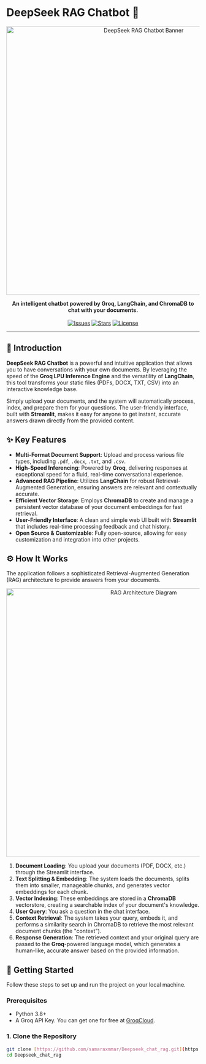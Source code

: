 # DeepSeek RAG Chatbot 🤖

<p align="center">
  <img src="https://user-images.githubusercontent.com/74038190/219923831-5843447c-1748-423c-9118-24989e226165.png" alt="DeepSeek RAG Chatbot Banner" width="700">
</p>

<p align="center">
    <b>An intelligent chatbot powered by Groq, LangChain, and ChromaDB to chat with your documents.</b>
<br/><br/>
    <a href="https://github.com/samaraxmmar/Deepseek_chat_rag/issues"><img src="https://img.shields.io/github/issues/samaraxmmar/Deepseek_chat_rag?style=for-the-badge&color=brightgreen" alt="Issues"></a>
    <a href="https://github.com/samaraxmmar/Deepseek_chat_rag/stargazers"><img src="https://img.shields.io/github/stars/samaraxmmar/Deepseek_chat_rag?style=for-the-badge&color=f0c60f" alt="Stars"></a>
    <a href="https://github.com/samaraxmmar/Deepseek_chat_rag/blob/main/LICENSE"><img src="https://img.shields.io/github/license/samaraxmmar/Deepseek_chat_rag?style=for-the-badge&color=blue" alt="License"></a>
</p>

---

## 🌟 Introduction

**DeepSeek RAG Chatbot** is a powerful and intuitive application that allows you to have conversations with your own documents. By leveraging the speed of the **Groq LPU Inference Engine** and the versatility of **LangChain**, this tool transforms your static files (PDFs, DOCX, TXT, CSV) into an interactive knowledge base.

Simply upload your documents, and the system will automatically process, index, and prepare them for your questions. The user-friendly interface, built with **Streamlit**, makes it easy for anyone to get instant, accurate answers drawn directly from the provided content.

## ✨ Key Features

* **Multi-Format Document Support**: Upload and process various file types, including `.pdf`, `.docx`, `.txt`, and `.csv`.
* **High-Speed Inferencing**: Powered by **Groq**, delivering responses at exceptional speed for a fluid, real-time conversational experience.
* **Advanced RAG Pipeline**: Utilizes **LangChain** for robust Retrieval-Augmented Generation, ensuring answers are relevant and contextually accurate.
* **Efficient Vector Storage**: Employs **ChromaDB** to create and manage a persistent vector database of your document embeddings for fast retrieval.
* **User-Friendly Interface**: A clean and simple web UI built with **Streamlit** that includes real-time processing feedback and chat history.
* **Open Source & Customizable**: Fully open-source, allowing for easy customization and integration into other projects.

## ⚙️ How It Works

The application follows a sophisticated Retrieval-Augmented Generation (RAG) architecture to provide answers from your documents.

<p align="center">
  <img src="[https://i.imgur.com/A8O1Z9B.png](https://www.google.com/imgres?q=RAG%20Architecture%20Diagram&imgurl=https%3A%2F%2Fwww.deepchecks.com%2Fwp-content%2Fuploads%2F2024%2F10%2Fimg-rag-architecture-model.jpg&imgrefurl=https%3A%2F%2Fwww.deepchecks.com%2Fglossary%2Frag-architecture%2F&docid=77NHblHjJBDcLM&tbnid=tAnnhoVChABTzM&vet=12ahUKEwjLnqut7N-NAxXW_rsIHUhsGNQQM3oECGYQAA..i&w=680&h=346&hcb=2&ved=2ahUKEwjLnqut7N-NAxXW_rsIHUhsGNQQM3oECGYQAA)" alt="RAG Architecture Diagram" width="700">
</p>

1.  **Document Loading**: You upload your documents (PDF, DOCX, etc.) through the Streamlit interface.
2.  **Text Splitting & Embedding**: The system loads the documents, splits them into smaller, manageable chunks, and generates vector embeddings for each chunk.
3.  **Vector Indexing**: These embeddings are stored in a **ChromaDB** vectorstore, creating a searchable index of your document's knowledge.
4.  **User Query**: You ask a question in the chat interface.
5.  **Context Retrieval**: The system takes your query, embeds it, and performs a similarity search in ChromaDB to retrieve the most relevant document chunks (the "context").
6.  **Response Generation**: The retrieved context and your original query are passed to the **Groq**-powered language model, which generates a human-like, accurate answer based on the provided information.

## 🚀 Getting Started

Follow these steps to set up and run the project on your local machine.

### Prerequisites

* Python 3.8+
* A Groq API Key. You can get one for free at [GroqCloud](https://console.groq.com/keys).

### 1. Clone the Repository

```bash
git clone [https://github.com/samaraxmmar/Deepseek_chat_rag.git](https://github.com/samaraxmmar/Deepseek_chat_rag.git)
cd Deepseek_chat_rag
